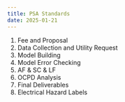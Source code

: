 ```yaml
---
title: PSA Standards
date: 2025-01-21
---
```


1. Fee and Proposal
2. Data Collection and Utility Request
3. Model Building
4. Model Error Checking
5. AF & SC & LF
6. OCPD Analysis
7. Final Deliverables
8. Electrical Hazard Labels
